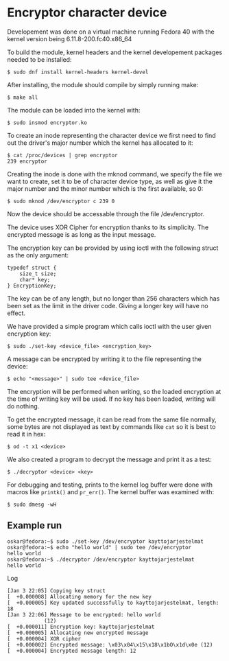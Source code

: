 # Encryptor character device

Developement was done on a virtual machine running Fedora 40 with the kernel version being
6.11.8-200.fc40.x86_64

To build the module, kernel headers and the kernel developement packages needed to be installed:

    $ sudo dnf install kernel-headers kernel-devel

After installing, the module should compile by simply running make:

    $ make all

The module can be loaded into the kernel with:

    $ sudo insmod encryptor.ko

To create an inode representing the character device we first need to find out the driver's major number which the kernel has allocated to it:

    $ cat /proc/devices | grep encryptor
    239 encryptor

Creating the inode is done with the mknod command, we specify the file we want to create,
set it to be of character device type, as well as give it the major number and the minor number which is the first available, so 0:

    $ sudo mknod /dev/encryptor c 239 0

Now the device should be accessable through the file /dev/encryptor.

The device uses XOR Cipher for encryption thanks to its simplicity. The encrypted message is as long as the input message.

The encryption key can be provided by using ioctl with the following struct as the only argument:

    typedef struct {
        size_t size;
        char* key;
    } EncryptionKey;

The key can be of any length, but no longer than 256 characters which has been set as the limit in the driver code.
Giving a longer key will have no effect.

We have provided a simple program which calls ioctl with the user given encryption key:

    $ sudo ./set-key <device_file> <encryption_key>

A message can be encrypted by writing it to the file representing the device:

    $ echo "<message>" | sudo tee <device_file> 

The encryption will be performed when writing, so the loaded encryption at the time of writing key will be used.
If no key has been loaded, writing will do nothing.

To get the encrypted message, it can be read from the same file normally, some bytes are not displayed as text by commands like ```cat``` so it is best to read it in hex:
    
    $ od -t x1 <device>

We also created a program to decrypt the message and print it as a test:

    $ ./decryptor <device> <key>

For debugging and testing, prints to the kernel log buffer were done with macros like ```printk()``` and ```pr_err()```. The kernel buffer was examined with:

    $ sudo dmesg -wH


## Example run
    oskar@fedora:~$ sudo ./set-key /dev/encryptor kayttojarjestelmat
    oskar@fedora:~$ echo "hello world" | sudo tee /dev/encryptor 
    hello world
    oskar@fedora:~$ ./decryptor /dev/encryptor kayttojarjestelmat
    hello world

Log

    [Jan 3 22:05] Copying key struct
    [  +0.000008] Allocating memory for the new key
    [  +0.000005] Key updated successfully to kayttojarjestelmat, length: 18
    [Jan 3 22:06] Message to be encrypted: hello world
                (12)
    [  +0.000011] Encryption key: kayttojarjestelmat
    [  +0.000005] Allocating new encrypted message
    [  +0.000004] XOR cipher
    [  +0.000002] Encrypted message: \x03\x04\x15\x18\x1bO\x1d\x0e (12)
    [  +0.000004] Encrypted message length: 12
